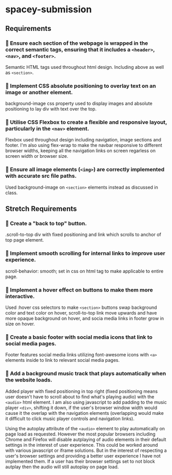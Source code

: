 # spacey-submission

## Requirements

### 🎯 Ensure each section of the webpage is wrapped in the correct semantic tags, ensuring that it includes a `<header>`, `<nav>`, and `<footer>`.

Semantic HTML tags used throughout html design. Including above as well as `<section>`.

### 🎯 Implement CSS absolute positioning to overlay text on an image or another element.

background-image css property used to display images and absolute positioning to lay div with text over the top.

### 🎯 Utilise CSS Flexbox to create a flexible and responsive layout, particularly in the `<nav>` element.

Flexbox used throughout design including navigation, image sections and footer. I'm also using flex-wrap to make the navbar responsive to different browser widths, keeping all the navigation links on screen regarless on screen width or browser size.

### 🎯 Ensure all image elements (`<img>`) are correctly implemented with accurate src file paths.

Used background-image on `<section>` elements instead as discussed in class.

## Stretch Requirements

### 🏹 Create a "back to top" button.

.scroll-to-top div with fixed positioning and link which scrolls to anchor of top page element.

### 🏹 Implement smooth scrolling for internal links to improve user experience.

scroll-behavior: smooth; set in css on html tag to make applicable to entire page.

### 🏹 Implement a hover effect on buttons to make them more interactive.

Used :hover css selectors to make `<section>` buttons swap background color and text color on hover, scroll-to-top link move upwards and have more opaque background on hover, and socia media links in footer grow in size on hover.

### 🏹 Create a basic footer with social media icons that link to social media pages.

Footer features social media links utilizing font-awesome icons with `<a>` elements inside to link to relevant social media pages.

### 🏹 Add a background music track that plays automatically when the website loads.

Added player with fixed positioning in top right (fixed positioning means user doesn't have to scroll about to find what's playing audio) with the `<audio>` html element. I am also using javascript to add padding to the music player `<div>`, shifting it down, if the user's browser window width would cause it the overlap with the navigation elements (overlapping would make it difficult to click music player controls and navigation links).

Using the autoplay attribute of the `<audio>` element to play automatically on page load as requested. However the most popular browsers including Chrome and Firefox will disable autplaying of audio elements in their default settings in the interest of user experience. This could be worked around with various javascript or iframe solutions. But in the interest of respecting a user's browser settings and providing a better user experience I have not implemented them. If a user has their browser settings set to not block autplay then the audio will still autoplay on page load.
